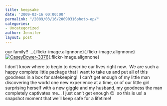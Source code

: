 ```yaml
---
title: keepsake
date: '2009-03-16 00:00:00'
permalink: "/2009/03/16/20090316photo-op/"
categories:
- Uncategorized
author: Jennifer
layout: post
---
```


our family!!  [  ](http://www.flickr.com/photos/jenniferandJennifers_photos/3321393206/ "CaseyBower-3369"){.flickr-image.alignnone}[](http://www.flickr.com/photos/jenniferandJennifers_photos/3320581369/ "CaseyBower-3273"){.flickr-image.alignnone}[![CaseyBower-3376](http://farm4.static.flickr.com/3554/3321394200_7dc375388b_m.jpg)](http://www.flickr.com/photos/jenniferandJennifers_photos/3321394200/ "CaseyBower-3376"){.flickr-image.alignnone}

I don&#8217;t know where to begin to describe our lives right now.  We are such a happy complete little package that i want to take us and put all of this goodness in a box for safekeeping!  I can&#8217;t get enough of my little man discovering the world one new experience at a time, or of our little girl surprising herself with a new giggle and my husband, my goodness the man completely captivates me&#8230; I just can&#8217;t get enough 😉  so this is us! a snapshot moment that we&#8217;ll keep safe for a lifetime!
